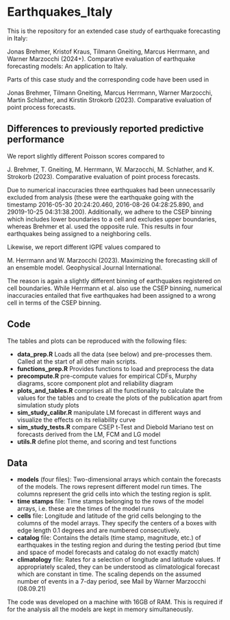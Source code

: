 # Earthquakes_Italy

This is the repository for an extended case study of earthquake forecasting in
Italy:

Jonas Brehmer, Kristof Kraus, Tilmann Gneiting, Marcus Herrmann, and
Warner Marzocchi (2024+). Comparative evaluation of earthquake forecasting 
models: An application to Italy.

Parts of this case study and the corresponding code have been used in

Jonas Brehmer, Tilmann Gneiting, Marcus Herrmann, Warner Marzocchi, Martin
Schlather, and Kirstin Strokorb (2023). Comparative evaluation of point
process forecasts.

## Differences to previously reported predictive performance

We report slightly different Poisson scores compared to

J. Brehmer, T. Gneiting, M. Herrmann, W. Marzocchi, M.
Schlather, and K. Strokorb (2023). Comparative evaluation of point
process forecasts.

Due to numerical inaccuracies three earthquakes had been unnecessarily excluded 
from analysis (these were the earthquake going with the timestamp 2016-05-30 20:24:20.460,
2016-08-26 04:28:25.890, and 29019-10-25 04:31:38.200). 
Additionally, we adhere to the CSEP binning which includes lower boundaries to a cell and
excludes upper boundaries, whereas Brehmer et al. used the opposite rule. This results in four 
earthquakes being assigned to a neighboring cells.

Likewise, we report different IGPE values compared to

M. Herrmann and W. Marzocchi (2023). Maximizing the forecasting skill of an ensemble
model. Geophysical Journal International.

The reason is again a slightly different binning of earthquakes registered on cell boundaries.
While Herrmann et al. also use the CSEP binning, numerical inaccuracies entailed that five
earthquakes had been assigned to a wrong cell in terms of the CSEP binning.

## Code

The tables and plots can be reproduced with the following files:

- **data_prep.R** Loads all the data (see below) and pre-processes them. Called at
the start of all other main scripts.
- **functions_prep.R** Provides functions to load and preprocess the data
- **precompute.R** pre-compute values for empirical CDFs, Murphy 
diagrams, score component plot and reliability diagram
- **plots_and_tables.R** comprises all the functionality to calculate the values for the
tables and to create the plots of the publication apart from simulation study plots
- **sim_study_calibr.R** manipulate LM forecast in different ways and visualize the effects
on its reliability curve
- **sim_study_tests.R** compare CSEP t-Test and Diebold Mariano test on forecasts derived from the LM, FCM and LG model
- **utils.R** define plot theme, and scoring and test functions


## Data

- **models** (four files): Two-dimensional arrays which contain the forecasts of
the models. The rows represent different model run times. The columns represent
the grid cells into which the testing region is split.
- **time stamps** file: Time stamps belonging to the rows of the model arrays, i.e.
these are the times of the model runs
- **cells** file: Longitude and latitude of the grid cells belonging to the columns
of the model arrays. They specify the centers of a boxes with edge length 0.1
degrees and are numbered consecutively.
- **catalog** file: Contains the details (time stamp, magnitude, etc.) of
earthquakes in the testing region and during the testing period (but time and
space of model forecasts and catalog do not exactly match)
- **climatology** file: Rates for a selection of longitude and latitude values. If 
appropriately scaled, they can be understood as climatological forecast which
are constant in time. The scaling depends on the assumed number of events in a
7-day period, see Mail by Warner Marzocchi (08.09.21)

The code was developed on a machine with 16GB of RAM. This is required if for the analysis all the models are
kept in memory simultaneously.

